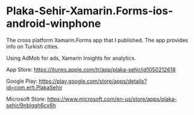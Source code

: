 # Plaka-Sehir-Xamarin.Forms-ios-android-winphone
The cross platform Xamarin.Forms app that I published. The app provides info on Turkish cities.

Using AdMob for ads, Xamarin Insights for analytics.

App Store: https://itunes.apple.com/tr/app/plaka-sehir/id1050212618

Google Play: https://play.google.com/store/apps/details?id=com.erh.PlakaSehir

Microsoft Store: https://www.microsoft.com/en-us/store/apps/plaka-sehir/9nblggh6cx6h
